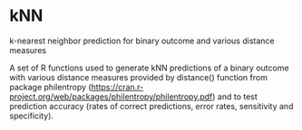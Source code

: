 # kNN
k-nearest neighbor prediction for binary outcome and various distance measures

A set of R functions used to generate kNN predictions of a binary outcome with various distance measures provided by distance() function from package philentropy (https://cran.r-project.org/web/packages/philentropy/philentropy.pdf) and to test prediction accuracy (rates of correct predictions, error rates, sensitivity and specificity).
